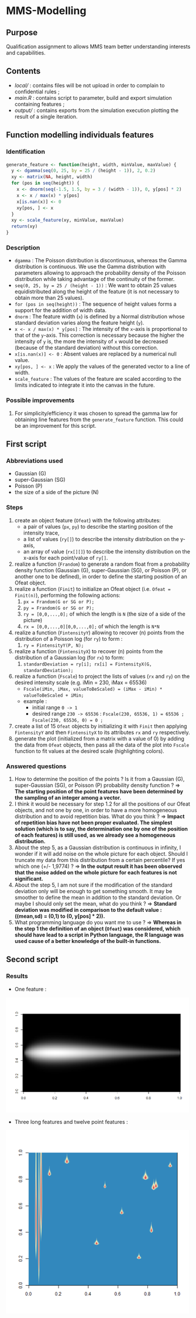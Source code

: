 # MMS-Modelling

## Purpose

Qualification assignment to allows MMS team better understanding interests and capabilities.

## Contents

- _local/_ : contains files will be not upload in order to complain to confidential rules ;
- _main.R_ : contains script to parameter, build and export simulation containing features ;
- _output/_ : contains exports from the simulation execution plotting the result of a single iteration.

## Function modelling individuals features

### Identification

```R
generate_feature <- function(height, width, minValue, maxValue) {
  y <- dgamma(seq(0, 25, by = 25 / (height - 1)), 2, 0.2)
  xy <- matrix(NA, height, width)
  for (pos in seq(height)) {
    x <- dnorm(seq(-1.5, 1.5, by = 3 / (width - 1)), 0, y[pos] * 2)
    x <- x / max(x) * y[pos]
    x[is.nan(x)] <- 0
    xy[pos, ] <- x
  }
  xy <- scale_feature(xy, minValue, maxValue)
  return(xy)
}
```

### Description

- `dgamma` : The Poisson distribution is discontinuous, whereas the Gamma distribution is continuous. We use the Gamma distribution with parameters allowing to approach the probability density of the Poisson distribution while taking advantage of the continuity of the former.
- `seq(0, 25, by = 25 / (height - 1))` : We want to obtain 25 values equidistributed along the height of the feature (it is not necessary to obtain more than 25 values).
- `for (pos in seq(height))` : The sequence of height values forms a support for the addition of width data.
- `dnorm` : The feature width (`x`) is defined by a Normal distribution whose standard deviation varies along the feature height (`y`).
- `x <- x / max(x) * y[pos]` : The intensity of the `x`-axis is proportional to that of the `y`-axis. This correction is necessary because the higher the intensity of `y` is, the more the intensity of `x` would be decreased (because of the standard deviation) without this correction.
- `x[is.nan(x)] <- 0` : Absent values are replaced by a numerical null value.
- `xy[pos, ] <- x` : We apply the values of the generated vector to a line of width.
- `scale_feature` : The values of the feature are scaled according to the limits indicated to integrate it into the canvas in the future.

### Possible improvements

1. For simplicity/efficiency it was chosen to spread the gamma law for obtaining line features from the `generate_feature` function. This could be an improvement for this script.

## First script

### Abbreviations used

- Gaussian (G)
- super-Gaussian (SG)
- Poisson (P)
- the size of a side of the picture (N)

### Steps

1. create an object feature (`Ofeat`) with the following attributes:
   - a pair of values (`px`, `py`) to describe the starting position of the intensity trace,
   - a list of values (`ry[]`) to describe the intensity distribution on the y-axis,
   - an array of value (`rx[][]`) to describe the intensity distribution on the x-axis for each point/value of `ry[]`.
2. realize a function (`Frandom`) to generate a random float from a probability density function (Gaussian (G), super-Gaussian (SG), or Poisson (P), or another one to be defined), in order to define the starting position of an Ofeat object.
3. realize a function (`Finit`) to initialize an Ofeat object (i.e. `Ofeat = Finit(n)`), performing the following actions:
   1. `px = Frandom(G or SG or P);`
   2. `py = Frandom(G or SG or P);`
   3. `ry = [0,0,...,0];` of which the length is `N` (the size of a side of the picture)
   4. `rx = [0,0,...,0][0,0,...,0];` of which the length is `N*N`
4. realize a function (`FintensityY`) allowing to recover (n) points from the distribution of a Poisson log (for `ry`) to form :
   1. `ry = FintensityY(P, N);`
5. realize a function (`FintensityX`) to recover (n) points from the distribution of a Gaussian log (for `rx`) to form:
   1. `standardDeviation = ry[i]; rx[i] = FintensityX(G, standardDeviation);`
6. realize a function (`Fscale`) to project the lists of values (`rx` and `ry`) on the desired intensity scale (e.g. iMin = 230, iMax = 65536)
   - `Fscale(iMin, iMax, valueToBeScaled) = (iMax - iMin) * valueToBeScaled + iMin;`
   - example :
     - initial range `0 -> 1`
     - desired range `230 -> 65536` : `Fscale(230, 65536, 1) = 65536 ; Fscale(230, 65536, 0) = 0 ;`
7. create a list of 15 `Ofeat` objects by initializing it with `Finit` then applying `FintensityY` and then `FintensityX` to its attributes `rx` and `ry` respectively.
8. generate the plot (initialized from a matrix with a value of 0) by adding the data from `Ofeat` objects, then pass all the data of the plot into `Fscale` function to fit values at the desired scale (highlighting colors).

### Answered questions

1. How to determine the position of the points ? Is it from a Gaussian (G), super-Gaussian (SG), or Poisson (P) probability density function ?
   => **The starting position of the point features have been determined by the sampling of an integer among a vector.**
2. I think it would be necessary for step 1.2 for all the positions of our Ofeat objects, and not one by one, in order to have a more homogeneous distribution and to avoid repetition bias. What do you think ?
   => **Impact of repetition bias have not been proper evaluated. The simplest solution (which is to say, the determination one by one of the position of each features) is still used, as we already see a homogeneous distribution.**
3. About the step 5, as a Gaussian distribution is continuous in infinity, I wonder if it will add noise on the whole picture for each object. Should I truncate my data from this distribution from a certain percentile? If yes which one (+/- 1,9774) ?
   => **In the output result it has been observed that the noise added on the whole picture for each features is not significant.**
4. About the step 5, I am not sure if the modification of the standard deviation only will be enough to get something smooth. It may be smoother to define the mean in addition to the standard deviation. Or maybe I should only set the mean, what do you think ?
   => **Standard deviation was modified in comparison to the default value : ((mean,sd) = (0,1) to (0, y[pos] \* 2)).**
5. What programming language do you want me to use ?
   => **Whereas in the step 1 the definition of an object (`Ofeat`) was considered, which should have lead to a script in Python language, the R language was used cause of a better knowledge of the built-in functions.**

## Second script

### Results

- One feature :

<img alt="One feature" src="./output/Rplot-v1.png" width="500">

- Three long features and twelve point features :

<img alt="Three long features and twelve point features" src="./output/Rplot-v2.png" width="500">
